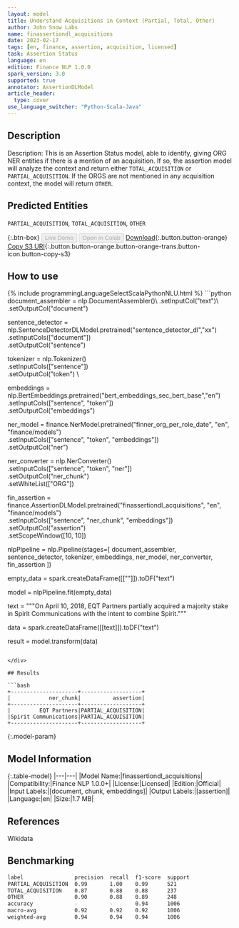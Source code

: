 ```yaml
---
layout: model
title: Understand Acquisitions in Context (Partial, Total, Other)
author: John Snow Labs
name: finassertiondl_acquisitions
date: 2023-02-17
tags: [en, finance, assertion, acquisition, licensed]
task: Assertion Status
language: en
edition: Finance NLP 1.0.0
spark_version: 3.0
supported: true
annotator: AssertionDLModel
article_header:
  type: cover
use_language_switcher: "Python-Scala-Java"
---
```


## Description

Description: This is an Assertion Status model, able to identify, giving ORG NER entities if there is a mention of an acquisition. If so, the assertion model will analyze the context and return either `TOTAL_ACQUISITION` or `PARTIAL_ACQUISITION`. If the ORGS are not mentioned in any acquisition context, the model will return `OTHER`.

## Predicted Entities

`PARTIAL_ACQUISITION`, `TOTAL_ACQUISITION`, `OTHER`

{:.btn-box}
<button class="button button-orange" disabled>Live Demo</button>
<button class="button button-orange" disabled>Open in Colab</button>
[Download](https://s3.amazonaws.com/auxdata.johnsnowlabs.com/finance/models/finassertiondl_acquisitions_en_1.0.0_3.0_1676667267978.zip){:.button.button-orange}
[Copy S3 URI](s3://auxdata.johnsnowlabs.com/finance/models/finassertiondl_acquisitions_en_1.0.0_3.0_1676667267978.zip){:.button.button-orange.button-orange-trans.button-icon.button-copy-s3}

## How to use



<div class="tabs-box" markdown="1">
{% include programmingLanguageSelectScalaPythonNLU.html %}
```python
document_assembler = nlp.DocumentAssembler()\
    .setInputCol("text")\
    .setOutputCol("document")

sentence_detector = nlp.SentenceDetectorDLModel.pretrained("sentence_detector_dl","xx")\
    .setInputCols(["document"])\
    .setOutputCol("sentence")

tokenizer = nlp.Tokenizer() \
    .setInputCols(["sentence"]) \
    .setOutputCol("token") \

embeddings = nlp.BertEmbeddings.pretrained("bert_embeddings_sec_bert_base","en") \
    .setInputCols(["sentence", "token"]) \
    .setOutputCol("embeddings")

ner_model = finance.NerModel.pretrained("finner_org_per_role_date", "en", "finance/models")\
    .setInputCols(["sentence", "token", "embeddings"])\
    .setOutputCol("ner")

ner_converter = nlp.NerConverter()\
    .setInputCols(["sentence", "token", "ner"])\
    .setOutputCol("ner_chunk")\
    .setWhiteList(["ORG"])

fin_assertion = finance.AssertionDLModel.pretrained("finassertiondl_acquisitions", "en", "finance/models")\
    .setInputCols(["sentence", "ner_chunk", "embeddings"])\
    .setOutputCol("assertion")\
    .setScopeWindow([10, 10])

nlpPipeline = nlp.Pipeline(stages=[
        document_assembler,
        sentence_detector,
        tokenizer,
        embeddings,
        ner_model,
        ner_converter,
        fin_assertion
])

empty_data = spark.createDataFrame([[""]]).toDF("text")

model = nlpPipeline.fit(empty_data)

text = """On April 10, 2018, EQT Partners partially acquired a majority stake in Spirit Communications with the intent to combine Spirit."""

data = spark.createDataFrame([[text]]).toDF("text")

result = model.transform(data)
```

</div>

## Results

```bash
+---------------------+-------------------+
|            ner_chunk|          assertion|
+---------------------+-------------------+
|         EQT Partners|PARTIAL_ACQUISITION|
|Spirit Communications|PARTIAL_ACQUISITION|
+---------------------+-------------------+
```

{:.model-param}
## Model Information

{:.table-model}
|---|---|
|Model Name:|finassertiondl_acquisitions|
|Compatibility:|Finance NLP 1.0.0+|
|License:|Licensed|
|Edition:|Official|
|Input Labels:|[document, chunk, embeddings]|
|Output Labels:|[assertion]|
|Language:|en|
|Size:|1.7 MB|

## References

Wikidata

## Benchmarking

```bash
label                precision  recall  f1-score  support 
PARTIAL_ACQUISITION  0.99       1.00    0.99      521     
TOTAL_ACQUISITION    0.87       0.88    0.88      237     
OTHER                0.90       0.88    0.89      248     
accuracy             -          -       0.94      1006    
macro-avg            0.92       0.92    0.92      1006    
weighted-avg         0.94       0.94    0.94      1006  
```